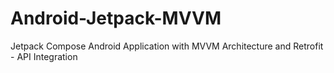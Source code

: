 # Android-Jetpack-MVVM
Jetpack Compose Android Application with MVVM Architecture and Retrofit - API Integration
